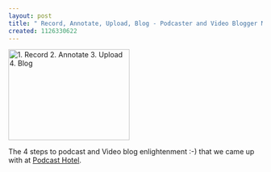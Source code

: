 ```yaml
---
layout: post
title: " Record, Annotate, Upload, Blog - Podcaster and Video Blogger Manifesto"
created: 1126330622
---
```

<a href="http://www.flickr.com/photos/roland/41237343/" title="1. Record 2. Annotate 3. Upload 4. Blo"><img src="http://static.flickr.com/30/41237343_5557144c52_m.jpg" width="240" height="180" alt="1. Record 2. Annotate 3. Upload 4. Blog" /></a>
<p>The 4 steps to podcast and Video blog enlightenment :-) that we came up with at <a href="http://podcasthotel.com/">Podcast Hotel</a>.</p>


